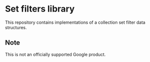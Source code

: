 # Set filters library

This repository contains implementations of a collection set filter data structures.

## Note

This is not an officially supported Google product.

